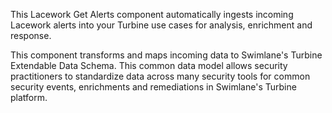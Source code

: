 This Lacework Get Alerts component automatically ingests incoming Lacework alerts into your Turbine use cases for 
analysis, enrichment and response.


This component transforms and maps incoming data to Swimlane's Turbine Extendable Data Schema. This common data model 
allows security practitioners to standardize data across many security tools for common security events, enrichments 
and remediations in Swimlane's Turbine platform.